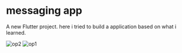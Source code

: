 # messaging app

A new Flutter project.
here i tried to build a application based on what i learned.

![op2](https://github.com/apurv1602/Message_flutter/assets/59315081/bed4fe7d-00b6-440b-a5dd-b216ce8b80c4)
![op1](https://github.com/apurv1602/Message_flutter/assets/59315081/2ac91c3f-eddf-4d34-be14-14a757bac8c0)
